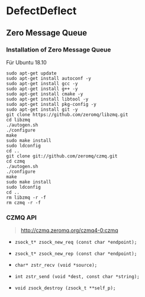 # DefectDeflect

## Zero Message Queue

### Installation of Zero Message Queue

Für Ubuntu 18.10

```
sudo apt-get update
sudo apt-get install autoconf -y
sudo apt-get install gcc -y
sudo apt-get install g++ -y
sudo apt-get install cmake -y
sudo apt-get install libtool -y 
sudo apt-get install pkg-config -y
sudo apt-get install git -y
git clone https://github.com/zeromq/libzmq.git
cd libzmq
./autogen.sh
./configure
make
sudo make install
sudo ldconfig
cd ..
git clone git://github.com/zeromq/czmq.git
cd czmq
./autogen.sh
./configure
make
sudo make install
sudo ldconfig
cd ..
rm libzmq -r -f
rm czmq -r -f
```

### CZMQ API 

> http://czmq.zeromq.org/czmq4-0:czmq

- `zsock_t* zsock_new_req (const char *endpoint);`

- `zsock_t* zsock_new_rep (const char *endpoint);`

- `char* zstr_recv (void *source);`

- `int zstr_send (void *dest, const char *string);`

- `void zsock_destroy (zsock_t **self_p);`
